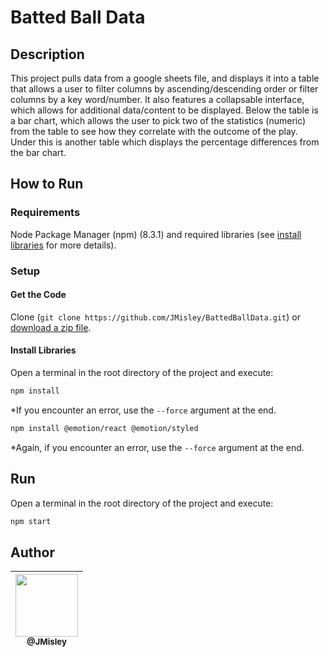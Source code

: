 # Batted Ball Data

## Description

This project pulls data from a google sheets file, and displays it into a table that allows a user to filter columns by ascending/descending order or filter columns by a key word/number. It also features a collapsable interface, which allows for additional data/content to be displayed. Below the table is a bar chart, which allows the user to pick two of the statistics (numeric) from the table to see how they correlate with the outcome of the play. Under this is another table which displays the percentage differences from the bar chart. 

## How to Run

### Requirements

Node Package Manager (npm) (8.3.1) and required libraries (see [install libraries](#install-libraries) for more details).

### Setup

#### Get the Code

Clone (`git clone https://github.com/JMisley/BattedBallData.git`) or [download a zip file](https://github.com/JMisley/BattedBallData/archive/refs/heads/master.zip).

#### Install Libraries

Open a terminal in the root directory of the project and execute: 

```bash
npm install
```
*If you encounter an error, use the ```--force``` argument at the end.

```bash
npm install @emotion/react @emotion/styled
```
*Again, if you encounter an error, use the ```--force``` argument at the end.

## Run 

Open a terminal in the root directory of the project and execute: 

```bash
npm start
```
## Author

| [<img src="https://avatars.githubusercontent.com/u/89669123?v=4" width="100"><br><sub>@JMisley</sub>](https://github.com/JMisley) |
|:----:|

